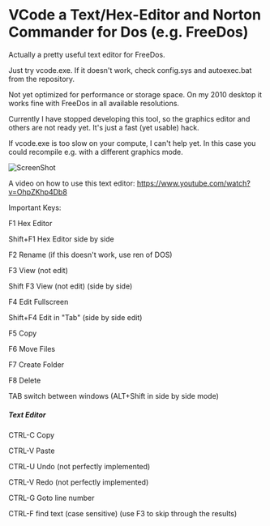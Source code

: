 # VCode a Text/Hex-Editor and Norton Commander for Dos (e.g. FreeDos)

Actually a pretty useful text editor for FreeDos.

Just try vcode.exe. If it doesn't work, check config.sys and autoexec.bat from the repository.

Not yet optimized for performance or storage space. On my 2010 desktop it works fine with FreeDos in all available resolutions.

Currently I have stopped developing this tool, so the graphics editor and others are not ready yet. It's just a fast (yet usable) hack.

If vcode.exe is too slow on your compute, I can't help yet. In this case you could recompile e.g. with a different graphics mode.

![ScreenShot](https://raw.github.com/kosmonautdnb/WatcomC-Dos/main/DESC.PNG)

A video on how to use this text editor:
https://www.youtube.com/watch?v=OhpZKhp4Db8

Important Keys:

F1 Hex Editor

Shift+F1 Hex Editor side by side

F2 Rename (if this doesn't work, use ren of DOS)

F3 View (not edit)

Shift F3 View (not edit) (side by side)

F4 Edit Fullscreen

Shift+F4 Edit in "Tab" (side by side edit)

F5 Copy

F6 Move Files

F7 Create Folder

F8 Delete

TAB switch between windows (ALT+Shift in side by side mode)

##### Text Editor

CTRL-C Copy

CTRL-V Paste

CTRL-U Undo (not perfectly implemented)

CTRL-V Redo (not perfectly implemented)

CTRL-G  Goto line number

CTRL-F find text (case sensitive) (use F3 to skip through the results)


